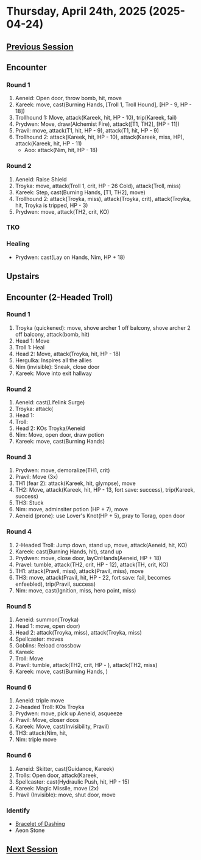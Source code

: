 # Thursday, April 24th, 2025 (2025-04-24)

## [Previous Session](./2025-04-10.md)

## Encounter

### Round 1

1. Aeneid: Open door, throw bomb, hit, move
1. Kareek: move, cast(Burning Hands, [Troll 1, Troll Hound], [HP - 9, HP - 18])
1. Trollhound 1: Move, attack(Kareek, hit, HP - 10), trip(Kareek, fail)
1. Prydwen: Move, draw(Alchemist Fire), attack([T1, TH2], [HP - 11])
1. Pravil: move, attack(T1, hit, HP - 9), attack(T1, hit, HP - 9)
1. Trollhound 2: attack(Kareek, hit, HP - 10), attack(Kareek, miss, HP), attack(Kareek, hit, HP - 11)
   - Aoo: attack(Nim, hit, HP - 18)

### Round 2

1. Aeneid: Raise Shield
1. Troyka: move, attack(Troll 1, crit, HP - 26 Cold), attack(Troll, miss)
1. Kareek: Step, cast(Burning Hands, [T1, TH2], move)
1. Trollhound 2: attack(Troyka, miss), attack(Troyka, crit), attack(Troyka, hit, Troyka is tripped, HP - 3)
1. Prydwen: move, attack(TH2, crit, KO)

### TKO

### Healing

- Prydwen: cast(Lay on Hands, Nim, HP + 18)

## Upstairs

## Encounter (2-Headed Troll)

### Round 1

1. Troyka (quickened): move, shove archer 1 off balcony, shove archer 2 off balcony, attack(bomb, hit)
1. Head 1: Move
1. Troll 1: Heal
1. Head 2: Move, attack(Troyka, hit, HP - 18)
1. Hergulka: Inspires all the allies
1. Nim (invisible): Sneak, close door
1. Kareek: Move into exit hallway

### Round 2

1. Aeneid: cast(Lifelink Surge)
1. Troyka: attack(
1. Head 1: 
1. Troll: 
1. Head 2: KOs Troyka/Aeneid
1. Nim: Move, open door, draw potion
1. Kareek: move, cast(Burning Hands)

### Round 3

1. Prydwen: move, demoralize(TH1, crit)
1. Pravil: Move (3x)
1. TH1 (fear 2): attack(Kareek, hit, glympse), move
1. TH2: Move, attack(Kareek, hit, HP - 13, fort save: success), trip(Kareek, success)
1. TH3: Stuck
1. Nim: move, adminsiter potion (HP + 7), move
1. Aeneid (prone): use Lover's Knot(HP + 5), pray to Torag, open door

### Round 4

1. 2-Headed Troll: Jump down, stand up, move, attack(Aeneid, hit, KO)
1. Kareek: cast(Burning Hands, hit), stand up
1. Prydwen: move, close door, layOnHands(Aeneid, HP + 18)
1. Pravel: tumble, attack(TH2, crit, HP - 12), attack(TH, crit, KO)
1. TH1: attack(Pravil, miss), attack(Pravil, miss), move
1. TH3: move, attack(Pravil, hit, HP - 22, fort save: fail, becomes enfeebled), trip(Pravil, success)
1. Nim: move, cast(Ignition, miss, hero point, miss)

### Round 5

1. Aeneid: summon(Troyka)
1. Head 1: move, open door)
1. Head 2: attack(Troyka, miss), attack(Troyka, miss)
1. Spellcaster: moves
1. Goblins: Reload crossbow
1. Kareek: 
1. Troll: Move
1. Pravil: tumble, attack(TH2, crit, HP - ), attack(TH2, miss)
1. Kareek: move, cast(Burning Hands, )

### Round 6

1. Aeneid: triple move
1. 2-headed Troll: KOs Troyka
1. Prydwen: move, pick up Aeneid, asqueeze
1. Pravil: Move, closer doos
1. Kareek: Move, cast(Invisibility, Pravil)
1. TH3: attack(Nim, hit, 
1. Nim: triple move

### Round 6

1. Aeneid: Skitter, cast(Guidance, Kareek)
1. Trolls: Open door, attack(Kareek, 
1. Spellcaster: cast(Hydraulic Push, hit, HP - 15)
1. Kareek: Magic Missile, move (2x)
1. Pravil (Invisible): move, shut door, move

### Identify

- [Bracelet of Dashing](https://2e.aonprd.com/Equipment.aspx?ID=3060&Redirected=1)
- Aeon Stone

## [Next Session](./2025-xx-xx)
